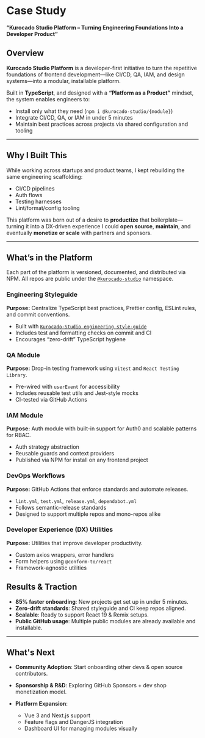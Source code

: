 # Case Study

**“Kurocado Studio Platform – Turning Engineering Foundations Into a Developer Product”**

## Overview

**Kurocado Studio Platform** is a developer-first initiative to turn the repetitive foundations of
frontend development—like CI/CD, QA, IAM, and design systems—into a modular, installable platform.

Built in **TypeScript**, and designed with a **“Platform as a Product”** mindset, the system enables
engineers to:

- Install only what they need (`npm i @kurocado-studio/{module}`)
- Integrate CI/CD, QA, or IAM in under 5 minutes
- Maintain best practices across projects via shared configuration and tooling

---

## Why I Built This

While working across startups and product teams, I kept rebuilding the same engineering scaffolding:

- CI/CD pipelines
- Auth flows
- Testing harnesses
- Lint/format/config tooling

This platform was born out of a desire to **productize** that boilerplate—turning it into a
DX‑driven experience I could **open source**, **maintain**, and eventually **monetize or scale**
with partners and sponsors.

---

## What’s in the Platform

Each part of the platform is versioned, documented, and distributed via NPM. All repos are public
under the [`@kurocado-studio`](https://www.npmjs.com/org/kurocado-studio) namespace.

### Engineering Styleguide

**Purpose:** Centralize TypeScript best practices, Prettier config, ESLint rules, and commit
conventions.

- Built with
  [`Kurocado-Studio engineering style-guide`](https://github.com/Kurocado-Studio/style-guide)
- Includes test and formatting checks on commit and CI
- Encourages “zero-drift” TypeScript hygiene

### QA Module

**Purpose:** Drop-in testing framework using `Vitest` and `React Testing Library`.

- Pre-wired with `userEvent` for accessibility
- Includes reusable test utils and Jest-style mocks
- CI-tested via GitHub Actions

### IAM Module

**Purpose:** Auth module with built-in support for Auth0 and scalable patterns for RBAC.

- Auth strategy abstraction
- Reusable guards and context providers
- Published via NPM for install on any frontend project

### DevOps Workflows

**Purpose:** GitHub Actions that enforce standards and automate releases.

- `lint.yml`, `test.yml`, `release.yml`, `dependabot.yml`
- Follows semantic-release standards
- Designed to support multiple repos and mono-repos alike

### Developer Experience (DX) Utilities

**Purpose:** Utilities that improve developer productivity.

- Custom axios wrappers, error handlers
- Form helpers using `@conform-to/react`
- Framework-agnostic utilities

## Results & Traction

- **85% faster onboarding**: New projects get set up in under 5 minutes.
- **Zero-drift standards**: Shared styleguide and CI keep repos aligned.
- **Scalable**: Ready to support React 19 & Remix setups.
- **Public GitHub usage**: Multiple public modules are already available and installable.

---

## What's Next

- **Community Adoption**: Start onboarding other devs & open source contributors.
- **Sponsorship & R\&D**: Exploring GitHub Sponsors + dev shop monetization model.
- **Platform Expansion**:

  - Vue 3 and Next.js support
  - Feature flags and DangerJS integration
  - Dashboard UI for managing modules visually

